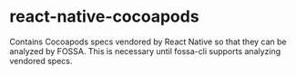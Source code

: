 # react-native-cocoapods

Contains Cocoapods specs vendored by React Native so that they can be analyzed by FOSSA. This is necessary until fossa-cli supports analyzing vendored specs.
